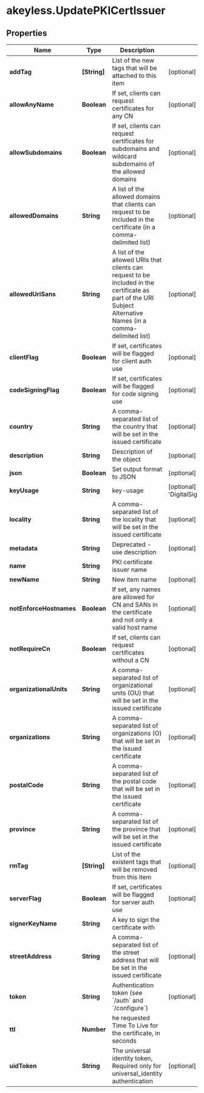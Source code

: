 # akeyless.UpdatePKICertIssuer

## Properties

Name | Type | Description | Notes
------------ | ------------- | ------------- | -------------
**addTag** | **[String]** | List of the new tags that will be attached to this item | [optional] 
**allowAnyName** | **Boolean** | If set, clients can request certificates for any CN | [optional] 
**allowSubdomains** | **Boolean** | If set, clients can request certificates for subdomains and wildcard subdomains of the allowed domains | [optional] 
**allowedDomains** | **String** | A list of the allowed domains that clients can request to be included in the certificate (in a comma-delimited list) | [optional] 
**allowedUriSans** | **String** | A list of the allowed URIs that clients can request to be included in the certificate as part of the URI Subject Alternative Names (in a comma-delimited list) | [optional] 
**clientFlag** | **Boolean** | If set, certificates will be flagged for client auth use | [optional] 
**codeSigningFlag** | **Boolean** | If set, certificates will be flagged for code signing use | [optional] 
**country** | **String** | A comma-separated list of the country that will be set in the issued certificate | [optional] 
**description** | **String** | Description of the object | [optional] 
**json** | **Boolean** | Set output format to JSON | [optional] [default to false]
**keyUsage** | **String** | key-usage | [optional] [default to &#39;DigitalSignature,KeyAgreement,KeyEncipherment&#39;]
**locality** | **String** | A comma-separated list of the locality that will be set in the issued certificate | [optional] 
**metadata** | **String** | Deprecated - use description | [optional] 
**name** | **String** | PKI certificate issuer name | 
**newName** | **String** | New item name | [optional] 
**notEnforceHostnames** | **Boolean** | If set, any names are allowed for CN and SANs in the certificate and not only a valid host name | [optional] 
**notRequireCn** | **Boolean** | If set, clients can request certificates without a CN | [optional] 
**organizationalUnits** | **String** | A comma-separated list of organizational units (OU) that will be set in the issued certificate | [optional] 
**organizations** | **String** | A comma-separated list of organizations (O) that will be set in the issued certificate | [optional] 
**postalCode** | **String** | A comma-separated list of the postal code that will be set in the issued certificate | [optional] 
**province** | **String** | A comma-separated list of the province that will be set in the issued certificate | [optional] 
**rmTag** | **[String]** | List of the existent tags that will be removed from this item | [optional] 
**serverFlag** | **Boolean** | If set, certificates will be flagged for server auth use | [optional] 
**signerKeyName** | **String** | A key to sign the certificate with | 
**streetAddress** | **String** | A comma-separated list of the street address that will be set in the issued certificate | [optional] 
**token** | **String** | Authentication token (see &#x60;/auth&#x60; and &#x60;/configure&#x60;) | [optional] 
**ttl** | **Number** | he requested Time To Live for the certificate, in seconds | 
**uidToken** | **String** | The universal identity token, Required only for universal_identity authentication | [optional] 


